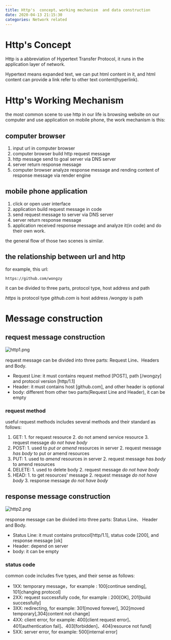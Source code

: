 ```yaml
---
title: Http's  concept、working mechanism  and data construction
date: 2020-04-13 21:15:30
categories: Network related
---
```


# Http's Concept

Http is a abbreviation of Hypertext Transfer Protocol, it runs in the application layer of network.

Hypertext means expanded text, we can put html content in it, and html content can provide a link refer to other text content(hyperlink).


# Http's Working Mechanism

the most common scene to use http in our life is browsing website on our computer and use application on  mobile phone, the work mechanism is this:

## computer browser

1. input url in computer browser
2. computer browser build http request message
3. http message send to goal server via DNS server
4. server return response message
5. computer browser analyze response message and rending content of response message via render engine

## mobile phone application

1. click or open user interface 
2. application build request message in code
3. send request message to server via DNS server
4. server return response message
5. application received response message and analyze it(in code) and do their own work.

the general flow of those two scenes is similar.


## the relationship between url and http

for example, this url:

```
https://github.com/wongzy
```

it can be divided to three parts, protocol type, host address and path

*https* is protocol type
*github.com* is host address
*/wongay* is path


# Message construction

## request message construction

![http1.png](https://i.loli.net/2020/04/18/zY4NpJZaXqtIQuK.png)

request message can be divided into three parts: Request Line、Headers and Body.

* Request Line: it must contains request method [POST], path [/wongzy] and protocol version [http/1.1]
* Header: it must contains host [github.com], and other header is optional
* body: different from other two parts(Request Line and Header), it can be empty

### request method

useful request methods includes several methods and their standard as follows:

1. GET: 1. for request resource 2. do not amend service resource 3. request message *do not have body*
2. POST: 1. used to *put or amend* resources in server 2. request message *has body* to put or amend resources
3. PUT: 1. used to *amend* resources in server 2. request message *has body* to amend resources
4. DELETE: 1. used to delete body 2. request message *do not have body*
5. HEAD: 1. to get resources' message 2. request message *do not have body* 3. response message *do not have body*


## response message construction

![http2.png](https://i.loli.net/2020/04/18/URIoutxTmYfV9kl.png)

response message can be divided into three parts: Status Line、 Header and Body.

* Status Line: it must contains protocol[http/1.1], status code [200], and response message [ok]
* Header: depend on server
* body: it can be empty

### status code

common code includes five types, and their sense as follows:

* 1XX: temporary message，for example : 100[continue sending], 101[changing protocol]
* 2XX: request successfully code, for example : 200[OK], 201[build successfully]
* 3XX: redirecting, for example: 301[moved forever], 302[moved temporary],304[content not change]
* 4XX: client error, for example: 400[client request error]、401[authentication fail]、403[forbidden]、404[resource not fund]
* 5XX: server error, for example: 500[internal error]
